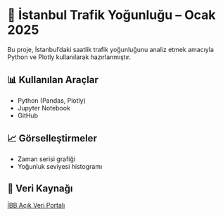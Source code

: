 # 🚦 İstanbul Trafik Yoğunluğu – Ocak 2025

Bu proje, İstanbul’daki saatlik trafik yoğunluğunu analiz etmek amacıyla Python ve Plotly kullanılarak hazırlanmıştır.

## 📊 Kullanılan Araçlar
- Python (Pandas, Plotly)
- Jupyter Notebook
- GitHub

## 📈 Görselleştirmeler
- Zaman serisi grafiği
- Yoğunluk seviyesi histogramı

## 📁 Veri Kaynağı
[İBB Açık Veri Portalı](https://data.ibb.gov.tr/dataset/hourly-traffic-density-data-set)

